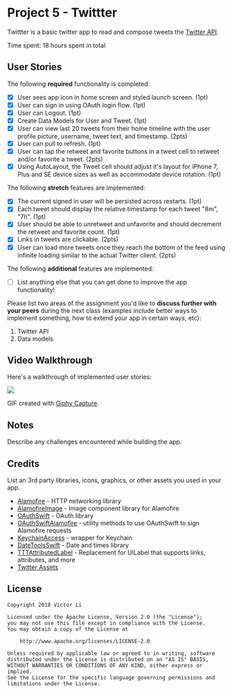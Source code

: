 # Project 5 - Twittter

Twittter is a basic twitter app to read and compose tweets the [Twitter API](https://apps.twitter.com/).

Time spent: 18 hours spent in total

## User Stories

The following **required** functionality is completed:

- [x] User sees app icon in home screen and styled launch screen. (1pt)
- [x] User can sign in using OAuth login flow. (1pt)
- [x] User can Logout. (1pt)
- [x] Create Data Models for User and Tweet. (1pt)
- [x] User can view last 20 tweets from their home timeline with the user profile picture, username, tweet text, and timestamp. (2pts)
- [x] User can pull to refresh. (1pt)
- [x] User can tap the retweet and favorite buttons in a tweet cell to retweet and/or favorite a tweet. (2pts)
- [x] Using AutoLayout, the Tweet cell should adjust it's layout for iPhone 7, Plus and SE device sizes as well as accommodate device rotation. (1pt)

The following **stretch** features are implemented:

- [x] The current signed in user will be persisted across restarts. (1pt)
- [x] Each tweet should display the relative timestamp for each tweet "8m", "7h". (1pt)
- [x] User should be able to unretweet and unfavorite and should decrement the retweet and favorite count. (1pt)
- [x] Links in tweets are clickable. (2pts)
- [x] User can load more tweets once they reach the bottom of the feed using infinite loading similar to the actual Twitter client. (2pts)

The following **additional** features are implemented:

- [ ] List anything else that you can get done to improve the app functionality!

Please list two areas of the assignment you'd like to **discuss further with your peers** during the next class (examples include better ways to implement something, how to extend your app in certain ways, etc):

1. Twitter API
2. Data models

## Video Walkthrough

Here's a walkthrough of implemented user stories:

![](https://github.com/Li-Victor/Twittter/blob/master/1.gif)

GIF created with [Giphy Capture](https://giphy.com/apps/giphycapture).

## Notes

Describe any challenges encountered while building the app.

## Credits

List an 3rd party libraries, icons, graphics, or other assets you used in your app.

- [Alamofire](https://github.com/Alamofire/Alamofire) - HTTP networking  library
- [AlamofireImage](https://github.com/Alamofire/AlamofireImage) - Image component library for Alamofire
- [OAuthSwift](https://github.com/OAuthSwift/OAuthSwift) - OAuth library
- [OAuthSwiftAlamofire](https://github.com/OAuthSwift/OAuthSwiftAlamofire) - utility methods to use OAuthSwift to sign Alamofire requests
- [KeychainAccess](https://github.com/kishikawakatsumi/KeychainAccess) - wrapper for Keychain
- [DateToolsSwift](https://github.com/MatthewYork/DateTools) - Date and times library
- [TTTAttributedLabel](https://github.com/TTTAttributedLabel/TTTAttributedLabel) - Replacement for UILabel that supports links, attributes, and more
- [Twitter Assets](https://about.twitter.com/en_us/company/brand-resources.html)

## License

    Copyright 2018 Victor Li

    Licensed under the Apache License, Version 2.0 (the "License");
    you may not use this file except in compliance with the License.
    You may obtain a copy of the License at

        http://www.apache.org/licenses/LICENSE-2.0

    Unless required by applicable law or agreed to in writing, software
    distributed under the License is distributed on an "AS IS" BASIS,
    WITHOUT WARRANTIES OR CONDITIONS OF ANY KIND, either express or implied.
    See the License for the specific language governing permissions and
    limitations under the License.